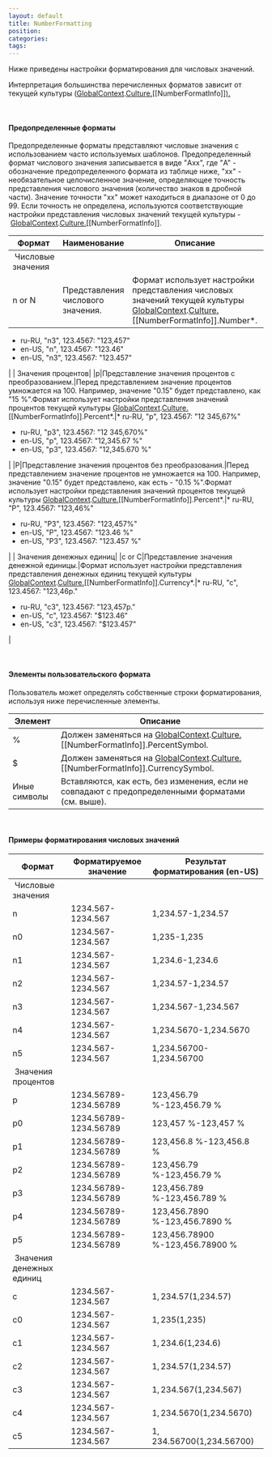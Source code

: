 ```yaml
---
layout: default
title: NumberFormatting
position: 
categories: 
tags: 
---
```


Ниже приведены настройки форматирования для числовых значений.

Интерпретация большинства перечисленных форматов зависит от текущей культуры ([GlobalContext](http://demo.infinnity.ru:8081/display/MC/GlobalContext).[Culture.](http://demo.infinnity.ru:8081/display/MC/Culture)[[NumberFormatInfo]][).](http://demo.infinnity.ru:8081/display/MC/Culture)

 

#### Предопределенные форматы

Предопределенные форматы представляют числовые значения с использованием часто используемых шаблонов. Предопределенный формат числового значения записывается в виде "Axx", где "A" - обозначение предопределенного формата из таблице ниже, "xx" - необязательное целочисленное значение, определяющее точность представления числового значения (количество знаков в дробной части). Значение точности "xx" может находиться в диапазоне от 0 до 99. Если точность не определена, используются соответствующие настройки представления числовых значений текущей культуры - [GlobalContext](http://demo.infinnity.ru:8081/display/MC/GlobalContext).[Culture.](http://demo.infinnity.ru:8081/display/MC/Culture)[[NumberFormatInfo]].

|Формат|Наименование|Описание|Пример|
|------|------------|--------|------|
| Числовые значения|
|n or N|Представления числового значения.|Формат использует настройки представления числовых значений текущей культуры [GlobalContext](http://demo.infinnity.ru:8081/display/MC/GlobalContext).[Culture.](http://demo.infinnity.ru:8081/display/MC/Culture)[[NumberFormatInfo]].Number*.|* ru-RU, "n", 123.4567: "123,46"
* ru-RU, "n3", 123.4567: "123,457"
* en-US, "n", 123.4567: "123.46"
* en-US, "n3", 123.4567: "123.457"

|
| Значения процентов|
|p|Представление значения процентов с преобразованием.|Перед представлением значение процентов умножается на 100. Например, значение "0.15" будет представлено, как "15 %".Формат использует настройки представления значений процентов текущей культуры [GlobalContext](http://demo.infinnity.ru:8081/display/MC/GlobalContext).[Culture.](http://demo.infinnity.ru:8081/display/MC/Culture)[[NumberFormatInfo]].Percent*.|* ru-RU, "p", 123.4567: "12 345,67%"
* ru-RU, "p3", 123.4567: "12 345,670%"
* en-US, "p", 123.4567: "12,345.67 %"
* en-US, "p3", 123.4567: "12,345.670 %"

|
|P|Представление значения процентов без преобразования.|Перед представлением значение процентов не умножается на 100. Например, значение "0.15" будет представлено, как есть - "0.15 %".Формат использует настройки представления значений процентов текущей культуры [GlobalContext](http://demo.infinnity.ru:8081/display/MC/GlobalContext).[Culture.](http://demo.infinnity.ru:8081/display/MC/Culture)[[NumberFormatInfo]].Percent*.|* ru-RU, "P", 123.4567: "123,46%"
* ru-RU, "P3", 123.4567: "123,457%"
* en-US, "P", 123.4567: "123.46 %"
* en-US, "P3", 123.4567: "123.457 %"

|
| Значения денежных единиц|
|c or C|Представление значения денежной единицы.|Формат использует настройки представления представления денежных единиц текущей культуры [GlobalContext](http://demo.infinnity.ru:8081/display/MC/GlobalContext).[Culture.](http://demo.infinnity.ru:8081/display/MC/Culture)[[NumberFormatInfo]].Currency*.|* ru-RU, "c", 123.4567: "123,46р."
* ru-RU, "c3", 123.4567: "123,457р."
* en-US, "c", 123.4567: "$123.46"
* en-US, "c3", 123.4567: "$123.457"

|

 

#### Элементы пользовательского формата

Пользователь может определять собственные строки форматирования, используя ниже перечисленные элементы.

|Элемент|Описание|
|-------|--------|
|%|Должен заменяться на [GlobalContext](http://demo.infinnity.ru:8081/display/MC/GlobalContext).[Culture.](http://demo.infinnity.ru:8081/display/MC/Culture)[[NumberFormatInfo]].PercentSymbol.|
|$|Должен заменяться на [GlobalContext](http://demo.infinnity.ru:8081/display/MC/GlobalContext).[Culture.](http://demo.infinnity.ru:8081/display/MC/Culture)[[NumberFormatInfo]].CurrencySymbol.|
|Иные символы|Вставляются, как есть, без изменения, если не совпадают с предопределенными форматами (см. выше).|

 

#### Примеры форматирования числовых значений

|Формат|Форматируемое значение|Результат форматирования (en-US)|
|------|----------------------|--------------------------------|
| Числовые значения|
|n|1234.567-1234.567|1,234.57-1,234.57|
|n0|1234.567-1234.567|1,235-1,235|
|n1|1234.567-1234.567|1,234.6-1,234.6|
|n2|1234.567-1234.567|1,234.57-1,234.57|
|n3|1234.567-1234.567|1,234.567-1,234.567|
|n4|1234.567-1234.567|1,234.5670-1,234.5670|
|n5|1234.567-1234.567|1,234.56700-1,234.56700|
| Значения процентов|
|p|1234.56789-1234.56789|123,456.79 %-123,456.79 %|
|p0|1234.56789-1234.56789|123,457 %-123,457 %|
|p1|1234.56789-1234.56789|123,456.8 %-123,456.8 %|
|p2|1234.56789-1234.56789|123,456.79 %-123,456.79 %|
|p3|1234.56789-1234.56789|123,456.789 %-123,456.789 %|
|p4|1234.56789-1234.56789|123,456.7890 %-123,456.7890 %|
|p5|1234.56789-1234.56789|123,456.78900 %-123,456.78900 %|
| Значения денежных единиц|
|c|1234.567-1234.567|$1,234.57($1,234.57)|
|c0|1234.567-1234.567|$1,235($1,235)|
|c1|1234.567-1234.567|$1,234.6($1,234.6)|
|c2|1234.567-1234.567|$1,234.57($1,234.57)|
|c3|1234.567-1234.567|$1,234.567($1,234.567)|
|c4|1234.567-1234.567|$1,234.5670($1,234.5670)|
|c5|1234.567-1234.567|$1,234.56700($1,234.56700)|

 

 

